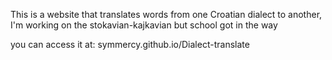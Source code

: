 This is a website that translates words from one Croatian dialect to another, I'm working on the stokavian-kajkavian but school got in the way

you can access it at: symmercy.github.io/Dialect-translate
